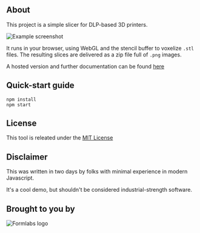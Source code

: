## About
This project is a simple slicer for DLP-based 3D printers.

![Example screenshot](https://github.com/Formlabs/hackathon-slicer/blob/master/example.png)

It runs in your browser, using WebGL and the stencil buffer to voxelize
`.stl` files.  The resulting slices are delivered as a zip file full of
`.png` images.

A hosted version and further documentation can be found
[here](http://mattkeeter.com/projects/dlp)

## Quick-start guide
```
npm install
npm start
```

## License
This tool is releated under the [MIT License](https://github.com/Formlabs/hackathon-slicer/blob/master/COPYING.md)

## Disclaimer
This was written in two days by folks with minimal experience in modern Javascript.

It's a cool demo, but shouldn't be considered industrial-strength software.

## Brought to you by
![Formlabs logo](https://github.com/Formlabs/hackathon-slicer/blob/master/logo.png)
